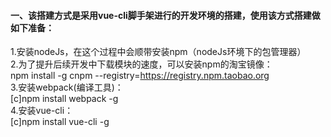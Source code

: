 #### 一、该搭建方式是采用vue-cli脚手架进行的开发环境的搭建，使用该方式搭建做如下准备：
1.安装nodeJs，在这个过程中会顺带安装npm（nodeJs环境下的包管理器）  
2.为了提升后续开发中下载模块的速度，可以安装npm的淘宝镜像：  
   npm install -g cnpm --registry=https://registry.npm.taobao.org  
3.安装webpack(编译工具)：  
    [c]npm install webpack -g  
4.安装vue-cli：  
    [c]npm install vue-cli -g  
